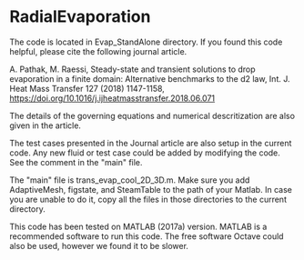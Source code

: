 # RadialEvaporation

 The code is located in Evap_StandAlone directory.
 If you found this code helpful, please cite the following journal article.

 A. Pathak, M. Raessi, Steady-state and transient solutions to drop evaporation 
 in a finite domain: Alternative benchmarks to the d2 law, Int. J. Heat Mass Transfer 127 (2018) 1147-1158,
 https://doi.org/10.1016/j.ijheatmasstransfer.2018.06.071

 The details of the governing equations and numerical descritization are
 also given in the article.

 The test cases presented in the Journal article are also setup in the
 current code. Any new fluid or test case could be added by modifying
 the code. See the comment in the "main" file.

 The "main" file is trans_evap_cool_2D_3D.m. Make sure you add AdaptiveMesh, figstate, and SteamTable to the path of
 your Matlab. In case you are unable to do it, copy all the files in those
 directories to the current directory.

 This code has been tested on MATLAB (2017a) version. MATLAB is a
 recommended software to run this code. The free software Octave could
 also be used, however we found it to be slower. 


